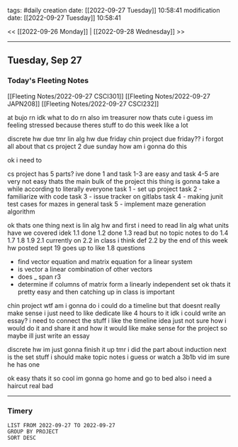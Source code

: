 tags: #daily
creation date: [[2022-09-27 Tuesday]] 10:58:41
modification date: [[2022-09-27 Tuesday]] 10:58:41

<< [[2022-09-26 Monday]] | [[2022-09-28 Wednesday]] >> 

---

## Tuesday, Sep 27

### Today's Fleeting Notes
[[Fleeting Notes/2022-09-27 CSCI301]]
[[Fleeting Notes/2022-09-27 JAPN208]]
[[Fleeting Notes/2022-09-27 CSCI232]]

at bujo rn idk what to do rn also im treasurer now thats cute i guess 
im feeling stressed because theres stuff to do this week like a lot

discrete hw due tmr
lin alg hw due friday
chin project due friday?? i forgot all about that
cs project 2 due sunday
how am i gonna do this

ok i need to

cs project has 5 parts? ive done 1 and task 1-3 are easy and task 4-5 are very not easy thats the main bulk of the project
this thing is gonna take a while according to literally everyone
task 1 - set up project
task 2 - familiarize with code
task 3 - issue tracker on gitlabs
task 4 - making junit test cases for mazes in general
task 5 - implement maze generation algorithm

ok thats one thing next is lin alg hw and first i need to read lin alg
what units have we covered idek
1.1 done
1.2 done
1.3 read but no topic notes
to do
1.4
1.7
1.8
1.9
2.1
currently on 2.2 in class i think def 2.2 by the end of this week
hw posted sept 19 goes up to like 1.8
questions
- find vector equation and matrix equation for a linear system
- is vector a linear combination of other vectors
- does _ span r3
- determine if columns of matrix form a linearly independent set
ok thats it pretty easy and then catching up in class is important

chin project wtf am i gonna do
i could do a timeline but that doesnt really make sense i just need to like dedicate like 4 hours to it idk i could write an essay? i need to connect the stuff i like the timeline idea just not sure how i would do it and share it and how it would like make sense for the project so maybe ill just write an essay

discrete hw im just gonna finish it up tmr i did the part about induction next is the set stuff i should make topic notes i guess or watch a 3b1b vid im sure he has one

ok easy thats it so cool im gonna go home and go to bed also i need a haircut real bad

---

### Timery
```toggl
LIST FROM 2022-09-27 TO 2022-09-27
GROUP BY PROJECT
SORT DESC
```
